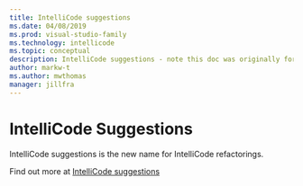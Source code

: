 ```yaml
---
title: IntelliCode suggestions
ms.date: 04/08/2019
ms.prod: visual-studio-family
ms.technology: intellicode
ms.topic: conceptual
description: IntelliCode suggestions - note this doc was originally for an AB test and is deliberately not in TOC. This is a redirection for any users of older releases.
author: markw-t
ms.author: mwthomas
manager: jillfra
---
```

# IntelliCode Suggestions 
IntelliCode suggestions is the new name for IntelliCode refactorings. 

Find out more at [IntelliCode suggestions](../refactorings.md)
